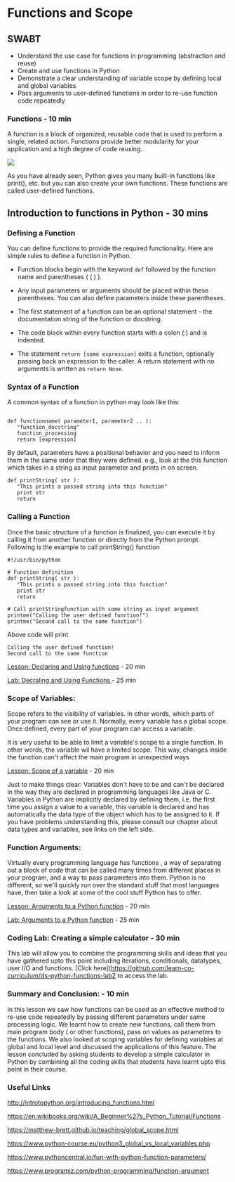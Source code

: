# Functions and Scope

## SWABT
* Understand the use case for functions in programming (abstraction and reuse)
* Create and use functions in Python
* Demonstrate a clear understanding of variable scope by defining local and global variables
* Pass arguments to user-defined functions in order to re-use function code repeatedly 


### Functions - 10 min


A function is a block of organized, reusable code that is used to perform a single, related action. Functions provide better modularity for your application and a high degree of code reusing.

![](https://codesachin.files.wordpress.com/2016/04/220px-function_machine2-svg.png)

As you have already seen, Python gives you many built-in functions like print(), etc. but you can also create your own functions. These functions are called user-defined functions.

## Introduction to functions in Python - 30 mins

### Defining a Function 

You can define functions to provide the required functionality. Here are simple rules to define a function in Python.

* Function blocks begin with the keyword `def` followed by the function name and parentheses ( ( ) ).

* Any input parameters or arguments should be placed within these parentheses. You can also define parameters inside these parentheses.

* The first statement of a function can be an optional statement - the documentation string of the function or docstring.

* The code block within every function starts with a colon (:) and is indented.

* The statement `return [some expression]` exits a function, optionally passing back an expression to the caller. A return statement with no arguments is written as `return None`.

### Syntax of a Function 

A common syntax of a function in python may look like this:

```

def functionname( parameter1, parameter2 .. ):
   "function_docstring"
   function_processing
   return [expression]
```
By default, parameters have a positional behavior and you need to inform them in the same order that they were defined. e.g., look at the this function which takes in a string as input parameter and prints in on screen.
```
def printString( str ):
   "This prints a passed string into this function"
   print str
   return
```
### Calling a Function

Once the basic structure of a function is finalized, you can execute it by calling it from another function or directly from the Python prompt. Following is the example to call printString() function
```
#!/usr/bin/python

# Function definition
def printString( str ):
   "This prints a passed string into this function"
   print str
   return

# Call printStringfunction with some string as input argument
printme("Calling the user defined function!")
printme("Second call to the same function")
```

Above code will print 
```
Calling the user defined function!
Second call to the same function
```
[Lesson: Declaring and Using functions](https://github.com/learn-co-curriculum/python-defining-functions-readme) - 20 min

[Lab: Decraling and Using Functions ](https://github.com/learn-co-curriculum/introduction-to-functions-lab) - 25 min

### Scope of Variables:


Scope refers to the visibility of variables. In other words, which parts of your program can see or use it. Normally, every variable has a global scope. Once defined, every part of your program can access a variable.

It is very useful to be able to limit a variable's scope to a single function. In other words, the variable wil have a limited scope. This way, changes inside the function can't affect the main program in unexpected ways

[Lesson: Scope of a variable](https://github.com/learn-co-curriculum/python-scope-readme) - 20 min

Just to make things clear: Variables don't have to be and can't be declared in the way they are declared in programming languages like Java or C. Variables in Python are implicitly declared by defining them, i.e. the first time you assign a value to a variable, this variable is declared and has automatically the data type of the object which has to be assigned to it. If you have problems understanding this, please consult our chapter about data types and variables, see links on the left side.

### Function Arguments:


Virtually every programming language has functions , a way of separating out a block of code that can be called many times from different places in your program, and a way to pass parameters into them. Python is no different, so we'll quickly run over the standard stuff that most languages have, then take a look at some of the cool stuff Python has to offer.

[Lesson: Arguments to a Python function](https://github.com/learn-co-curriculum/function-arguments-readme) - 20 min

[Lab: Arguments to a Python function](http://github.com/learn-co-curriculum/function-arguments-lab) - 25 min

### Coding Lab: Creating a simple calculator - 30 min
This lab will allow you to combine the programming skills and ideas that you have gathered upto this point including iterations, conditionals, datatypes, user I/O and functions. [Click here](https://github.com/learn-co-curriculum/ds-python-functions-lab2 to access the lab. 

### Summary and Conclusion: - 10 min
In this lesson we saw how functions can be used as an effective method to re-use code repeatedly by passing different parameters under same processing logic. We learnt how to create new functions, call them from main program body ( or other functions), pass on values as parameters to the functions. We also looked at scoping variables for defining variables at global and local level and discussed the applications of this feature. The lesson concluded by asking students to develop a simple calculator in Python by combining all the coding skills that students have learnt upto this point in their course. 

### Useful Links 

http://introtopython.org/introducing_functions.html

https://en.wikibooks.org/wiki/A_Beginner%27s_Python_Tutorial/Functions

https://matthew-brett.github.io/teaching/global_scope.html

https://www.python-course.eu/python3_global_vs_local_variables.php

https://www.pythoncentral.io/fun-with-python-function-parameters/

https://www.programiz.com/python-programming/function-argument
